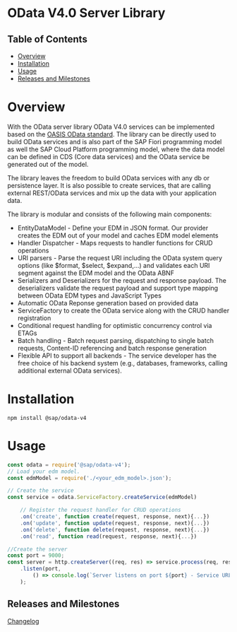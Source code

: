 OData V4.0 Server Library
=========================

## Table of Contents

- [Overview](#overview)
- [Installation](#installation)
- [Usage](#usage)
- [Releases and Milestones](#releases-and-milestones)

# Overview

With the OData server library OData V4.0 services can be implemented based on the [OASIS OData standard](https://www.oasis-open.org/committees/tc_home.php?wg_abbrev=odata).
The library can be directly used to build OData services and is also part of the SAP Fiori programming model as well the SAP Cloud Platform programming model, where the data model can be defined in CDS (Core data services) and the OData service be generated out of the model.

The library leaves the freedom to build OData services with any db or persistence layer. It is also possible
to create services, that are calling external REST/OData services and mix up the data with your application data.

The library is modular and consists of the following main components:

* EntityDataModel - Define your EDM in JSON format. Our provider creates the
  EDM out of your model and caches EDM model elements
* Handler Dispatcher - Maps requests to handler functions for CRUD operations
* URI parsers - Parse the request URI including the OData system query options
  (like $format, $select, $expand,...) and validates each URI segment against
  the EDM model and the OData ABNF
* Serializers and Deserializers for the request and response payload.
  The deserializers validate the request payload and support type mapping between
  OData EDM types and JavaScript Types
* Automatic OData Reponse generation based on provided data
* ServiceFactory to create the OData service along with the CRUD handler registration
* Conditional request handling for optimistic concurrency control via ETAGs
* Batch handling - Batch request parsing, dispatching to single batch requests,
  Content-ID referencing and batch response generation
* Flexible API to support all backends - The service developer has the free
  choice of his backend system (e.g., databases, frameworks, calling additional
  external OData services).

# Installation
```npm install @sap/odata-v4```

# Usage

```javascript
const odata = require('@sap/odata-v4');
// Load your edm model.
const edmModel = require('./<your_edm_model>.json');

// Create the service
const service = odata.ServiceFactory.createService(edmModel)

    // Register the request handler for CRUD operations
    .on('create', function create(request, response, next){...})
    .on('update', function update(request, response, next){...})
    .on('delete', function delete(request, response, next){...})
    .on('read', function read(request, response, next){...})

//Create the server
const port = 9000;
const server = http.createServer((req, res) => service.process(req, res))
    .listen(port,
        () => console.log(`Server listens on port ${port} - Service URL: http://localhost:${port}/serviceroot.svc/`)
    );
```

## Releases and Milestones

[Changelog](./CHANGELOG.md)
